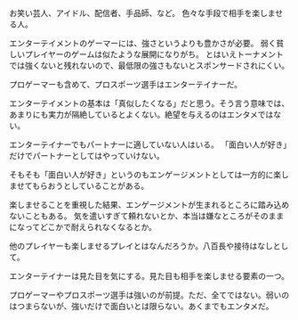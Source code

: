 お笑い芸人、アイドル、配信者、手品師、など。
色々な手段で相手を楽しませる人。

エンターテイメントのゲーマーには、強さというよりも豊かさが必要。
弱く貧しいプレイヤーのゲームは似たような展開になりがち。
とはいえトーナメントでは強くないと残れないので、最低限の強さもないとスポンサードされにくい。

プロゲーマーも含めて、プロスポーツ選手はエンターテイナーだ。

エンターテイメントの基本は「真似したくなる」だと思う。そう言う意味では、あまりにも実力が隔絶しているとよくない。絶望を与えるのはエンタメではない。

エンターテイナーでもパートナーに適していない人はいる。
「面白い人が好き」だけでパートナーとしてはやっていけない。

そもそも「面白い人が好き」というのもエンゲージメントとしては一方的に楽しませてもらおうとしていることがある。

楽しませることを重視した結果、エンゲージメントが生まれるところに踏み込めないこともある。
気を遣いすぎて頼れないとか、本当は嫌なところがそのままになってどこかで耐えられなくなるとか。

他のプレイヤーも楽しませるプレイとはなんだろうか。八百長や接待はなしとして。

エンターテイナーは見た目を気にする。見た目も相手を楽しませる要素の一つ。

プロゲーマーやプロスポーツ選手は強いのが前提。ただ、全てではない。弱いのはつまらないが、強いだけで面白いとは限らない。あくまでもエンタメだ。
